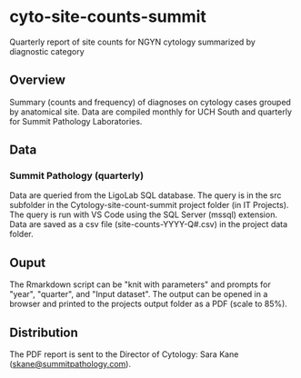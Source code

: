 # cyto-site-counts-summit
Quarterly report of site counts for NGYN cytology summarized by diagnostic category

## Overview

Summary (counts and frequency) of diagnoses on cytology cases grouped by anatomical site. Data are compiled monthly for UCH South and quarterly for Summit Pathology Laboratories.

## Data

### Summit Pathology (quarterly)

Data are queried from the LigoLab SQL database. The query is in the src subfolder in the Cytology-site-count-summit project folder (in IT Projects). The query is run with VS Code using the SQL Server (mssql) extension. Data are saved as a csv file (site-counts-YYYY-Q#.csv) in the project data folder.

## Ouput

The Rmarkdown script can be "knit with parameters" and prompts for "year", "quarter", and "Input dataset". The output can be opened in a browser and printed to the projects output folder as a PDF (scale to 85%).

## Distribution

The PDF report is sent to the Director of Cytology: Sara Kane (skane@summitpathology.com).